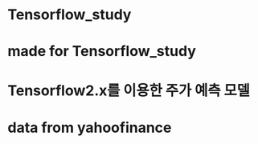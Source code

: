 # Tensorflow_study
# made for Tensorflow_study
# Tensorflow2.x를 이용한 주가 예측 모델

# data from yahoofinance
